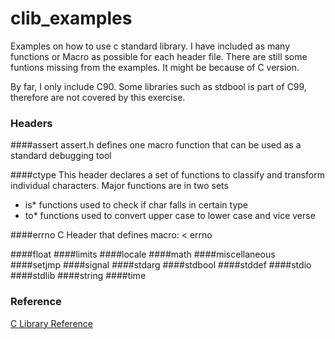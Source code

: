 clib_examples
=============

Examples on how to use c standard library. I have included as many functions or Macro as possible for each header file. There are still some funtions missing from the examples. It might be because of C version.

By far, I only include C90. Some libraries such as stdbool is part of C99, therefore are not covered by this exercise. 

### Headers
####assert
assert.h defines one macro function that can be used as a standard debugging tool

####ctype
This header declares a set of functions to classify and transform individual characters.
Major functions are in two sets
* is* functions used to check if char falls in certain type
* to* functions used to convert upper case to lower case and vice verse

####errno
C Header that defines macro: 
< errno

####float
####limits
####locale
####math
####miscellaneous
####setjmp
####signal
####stdarg
####stdbool
####stddef
####stdio
####stdlib
####string
####time



### Reference
[C Library Reference](http://www.cplusplus.com/reference/clibrary/)
